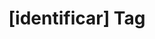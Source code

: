 ---
article_id: 0
description: List of articles under [identificar] tag.
image: http://huntingbears.com.ve/static/img/site/mstile-310x310.png
layout: tag
slug: identificar
title: '[identificar] Tag'
---